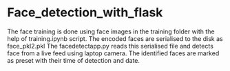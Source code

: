 # Face_detection_with_flask
The face training  is done using face images in the training folder with the help of training.ipynb script.
The encoded faces are serialised to the disk as face_pkl2.pkl
The facedetectapp.py reads this serialised file and detects face from a live feed using laptop camera.
The identified faces are marked as preset with their time of detection and date.
